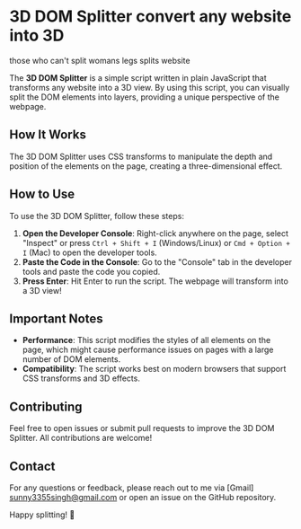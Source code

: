 # 3D DOM Splitter convert any website into 3D 

those who can't split womans legs splits website

The **3D DOM Splitter** is a simple script written in plain JavaScript that transforms any website into a 3D view. By using this script, you can visually split the DOM elements into layers, providing a unique perspective of the webpage. 

## How It Works

The 3D DOM Splitter uses CSS transforms to manipulate the depth and position of the elements on the page, creating a three-dimensional effect.

## How to Use

To use the 3D DOM Splitter, follow these steps:

1. **Open the Developer Console**: Right-click anywhere on the page, select "Inspect" or press `Ctrl + Shift + I` (Windows/Linux) or `Cmd + Option + I` (Mac) to open the developer tools.
2. **Paste the Code in the Console**: Go to the "Console" tab in the developer tools and paste the code you copied.
3. **Press Enter**: Hit Enter to run the script. The webpage will transform into a 3D view!

## Important Notes

- **Performance**: This script modifies the styles of all elements on the page, which might cause performance issues on pages with a large number of DOM elements.
- **Compatibility**: The script works best on modern browsers that support CSS transforms and 3D effects.

## Contributing

Feel free to open issues or submit pull requests to improve the 3D DOM Splitter. All contributions are welcome!

## Contact

For any questions or feedback, please reach out to me via [Gmail] sunny3355singh@gmail.com or open an issue on the GitHub repository.

Happy splitting! 🎉
